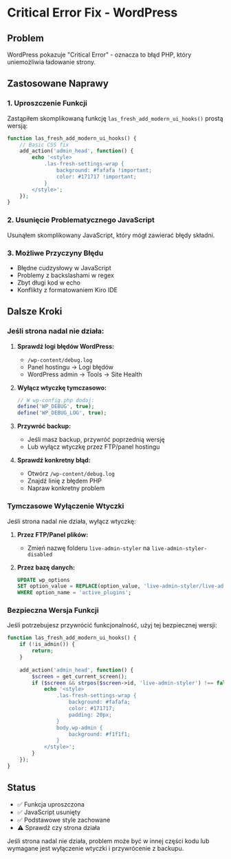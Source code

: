 # Critical Error Fix - WordPress

## Problem
WordPress pokazuje "Critical Error" - oznacza to błąd PHP, który uniemożliwia ładowanie strony.

## Zastosowane Naprawy

### 1. Uproszczenie Funkcji
Zastąpiłem skomplikowaną funkcję `las_fresh_add_modern_ui_hooks()` prostą wersją:

```php
function las_fresh_add_modern_ui_hooks() {
    // Basic CSS fix
    add_action('admin_head', function() {
        echo '<style>
            .las-fresh-settings-wrap {
                background: #fafafa !important;
                color: #171717 !important;
            }
        </style>';
    });
}
```

### 2. Usunięcie Problematycznego JavaScript
Usunąłem skomplikowany JavaScript, który mógł zawierać błędy składni.

### 3. Możliwe Przyczyny Błędu
- Błędne cudzysłowy w JavaScript
- Problemy z backslashami w regex
- Zbyt długi kod w echo
- Konflikty z formatowaniem Kiro IDE

## Dalsze Kroki

### Jeśli strona nadal nie działa:

1. **Sprawdź logi błędów WordPress:**
   - `/wp-content/debug.log`
   - Panel hostingu → Logi błędów
   - WordPress admin → Tools → Site Health

2. **Wyłącz wtyczkę tymczasowo:**
   ```php
   // W wp-config.php dodaj:
   define('WP_DEBUG', true);
   define('WP_DEBUG_LOG', true);
   ```

3. **Przywróć backup:**
   - Jeśli masz backup, przywróć poprzednią wersję
   - Lub wyłącz wtyczkę przez FTP/panel hostingu

4. **Sprawdź konkretny błąd:**
   - Otwórz `/wp-content/debug.log`
   - Znajdź linię z błędem PHP
   - Napraw konkretny problem

### Tymczasowe Wyłączenie Wtyczki

Jeśli strona nadal nie działa, wyłącz wtyczkę:

1. **Przez FTP/Panel plików:**
   - Zmień nazwę folderu `live-admin-styler` na `live-admin-styler-disabled`

2. **Przez bazę danych:**
   ```sql
   UPDATE wp_options 
   SET option_value = REPLACE(option_value, 'live-admin-styler/live-admin-styler.php', '') 
   WHERE option_name = 'active_plugins';
   ```

### Bezpieczna Wersja Funkcji

Jeśli potrzebujesz przywrócić funkcjonalność, użyj tej bezpiecznej wersji:

```php
function las_fresh_add_modern_ui_hooks() {
    if (!is_admin()) {
        return;
    }
    
    add_action('admin_head', function() {
        $screen = get_current_screen();
        if ($screen && strpos($screen->id, 'live-admin-styler') !== false) {
            echo '<style>
                .las-fresh-settings-wrap {
                    background: #fafafa;
                    color: #171717;
                    padding: 20px;
                }
                body.wp-admin {
                    background: #f1f1f1;
                }
            </style>';
        }
    });
}
```

## Status
- ✅ Funkcja uproszczona
- ✅ JavaScript usunięty
- ✅ Podstawowe style zachowane
- ⚠️ Sprawdź czy strona działa

Jeśli strona nadal nie działa, problem może być w innej części kodu lub wymagane jest wyłączenie wtyczki i przywrócenie z backupu.